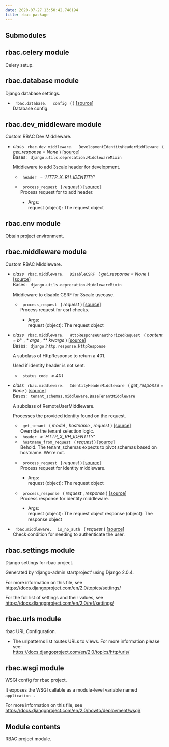 ```yaml
---
date: 2020-07-27 13:50:42.748194
title: rbac package
---
```

<div id="rbac-package" class="section">


<div id="submodules" class="section">

## Submodules

</div>

<div id="module-rbac.celery" class="section">

<span id="rbac-celery-module"> </span>

## rbac.celery module

Celery setup.

</div>

<div id="module-rbac.database" class="section">

<span id="rbac-database-module"> </span>

## rbac.database module

Django database settings.

  - `  rbac.database.  ` `  config  ` <span class="sig-paren"> ( </span>
    <span class="sig-paren"> ) </span> [<span class="viewcode-link">
    \[source\] </span>](../../_modules/rbac/database/#config)  
    Database config.

</div>

<div id="module-rbac.dev_middleware" class="section">

<span id="rbac-dev-middleware-module"> </span>

## rbac.dev\_middleware module

Custom RBAC Dev Middleware.

  - *class* `  rbac.dev_middleware.  ` ` 
    DevelopmentIdentityHeaderMiddleware  ` <span class="sig-paren"> (
    </span> *<span class="n"> get\_response </span> <span class="o"> =
    </span> <span class="default_value"> None </span>*
    <span class="sig-paren"> ) </span> [<span class="viewcode-link">
    \[source\]
    </span>](../../_modules/rbac/dev_middleware/#DevelopmentIdentityHeaderMiddleware)  
    Bases: `  django.utils.deprecation.MiddlewareMixin  `
    
    Middleware to add 3scale header for development.
    
      - `  header  ` *= 'HTTP\_X\_RH\_IDENTITY'*
    
    <!-- end list -->
    
      - `  process_request  ` <span class="sig-paren"> ( </span>
        *<span class="n"> request </span>* <span class="sig-paren"> )
        </span> [<span class="viewcode-link"> \[source\]
        </span>](../../_modules/rbac/dev_middleware/#DevelopmentIdentityHeaderMiddleware.process_request)  
        Process request for to add header.
        
          - Args:  
            request (object): The request object

</div>

<div id="module-rbac.env" class="section">

<span id="rbac-env-module"> </span>

## rbac.env module

Obtain project environment.

</div>

<div id="module-rbac.middleware" class="section">

<span id="rbac-middleware-module"> </span>

## rbac.middleware module

Custom RBAC Middleware.

  - *class* `  rbac.middleware.  ` `  DisableCSRF  `
    <span class="sig-paren"> ( </span> *<span class="n"> get\_response
    </span> <span class="o"> = </span> <span class="default_value"> None
    </span>* <span class="sig-paren"> ) </span>
    [<span class="viewcode-link"> \[source\]
    </span>](../../_modules/rbac/middleware/#DisableCSRF)  
    Bases: `  django.utils.deprecation.MiddlewareMixin  `
    
    Middleware to disable CSRF for 3scale usecase.
    
      - `  process_request  ` <span class="sig-paren"> ( </span>
        *<span class="n"> request </span>* <span class="sig-paren"> )
        </span> [<span class="viewcode-link"> \[source\]
        </span>](../../_modules/rbac/middleware/#DisableCSRF.process_request)  
        Process request for csrf checks.
        
          - Args:  
            request (object): The request object

<!-- end list -->

  - *class* `  rbac.middleware.  ` `  HttpResponseUnauthorizedRequest  `
    <span class="sig-paren"> ( </span> *<span class="n"> content </span>
    <span class="o"> = </span> <span class="default_value"> b'' </span>*
    , *<span class="o"> \* </span> <span class="n"> args </span>* ,
    *<span class="o"> \*\* </span> <span class="n"> kwargs </span>*
    <span class="sig-paren"> ) </span> [<span class="viewcode-link">
    \[source\]
    </span>](../../_modules/rbac/middleware/#HttpResponseUnauthorizedRequest)  
    Bases: `  django.http.response.HttpResponse  `
    
    A subclass of HttpResponse to return a 401.
    
    Used if identity header is not sent.
    
      - `  status_code  ` *= 401*

<!-- end list -->

  - *class* `  rbac.middleware.  ` `  IdentityHeaderMiddleware  `
    <span class="sig-paren"> ( </span> *<span class="n"> get\_response
    </span> <span class="o"> = </span> <span class="default_value"> None
    </span>* <span class="sig-paren"> ) </span>
    [<span class="viewcode-link"> \[source\]
    </span>](../../_modules/rbac/middleware/#IdentityHeaderMiddleware)  
    Bases: `  tenant_schemas.middleware.BaseTenantMiddleware  `
    
    A subclass of RemoteUserMiddleware.
    
    Processes the provided identity found on the request.
    
      - `  get_tenant  ` <span class="sig-paren"> ( </span>
        *<span class="n"> model </span>* , *<span class="n"> hostname
        </span>* , *<span class="n"> request </span>*
        <span class="sig-paren"> ) </span> [<span class="viewcode-link">
        \[source\]
        </span>](../../_modules/rbac/middleware/#IdentityHeaderMiddleware.get_tenant)  
        Override the tenant selection logic.
    
    <!-- end list -->
    
      - `  header  ` *= 'HTTP\_X\_RH\_IDENTITY'*
    
    <!-- end list -->
    
      - `  hostname_from_request  ` <span class="sig-paren"> ( </span>
        *<span class="n"> request </span>* <span class="sig-paren"> )
        </span> [<span class="viewcode-link"> \[source\]
        </span>](../../_modules/rbac/middleware/#IdentityHeaderMiddleware.hostname_from_request)  
        Behold. The tenant\_schemas expects to pivot schemas based on
        hostname. We’re not.
    
    <!-- end list -->
    
      - `  process_request  ` <span class="sig-paren"> ( </span>
        *<span class="n"> request </span>* <span class="sig-paren"> )
        </span> [<span class="viewcode-link"> \[source\]
        </span>](../../_modules/rbac/middleware/#IdentityHeaderMiddleware.process_request)  
        Process request for identity middleware.
        
          - Args:  
            request (object): The request object
    
    <!-- end list -->
    
      - `  process_response  ` <span class="sig-paren"> ( </span>
        *<span class="n"> request </span>* , *<span class="n"> response
        </span>* <span class="sig-paren"> ) </span>
        [<span class="viewcode-link"> \[source\]
        </span>](../../_modules/rbac/middleware/#IdentityHeaderMiddleware.process_response)  
        Process response for identity middleware.
        
          - Args:  
            request (object): The request object response (object): The
            response object

<!-- end list -->

  - `  rbac.middleware.  ` `  is_no_auth  ` <span class="sig-paren"> (
    </span> *<span class="n"> request </span>* <span class="sig-paren">
    ) </span> [<span class="viewcode-link"> \[source\]
    </span>](../../_modules/rbac/middleware/#is_no_auth)  
    Check condition for needing to authenticate the user.

</div>

<div id="module-rbac.settings" class="section">

<span id="rbac-settings-module"> </span>

## rbac.settings module

Django settings for rbac project.

Generated by ‘django-admin startproject’ using Django 2.0.4.

For more information on this file, see
<https://docs.djangoproject.com/en/2.0/topics/settings/>

For the full list of settings and their values, see
<https://docs.djangoproject.com/en/2.0/ref/settings/>

</div>

<div id="module-rbac.urls" class="section">

<span id="rbac-urls-module"> </span>

## rbac.urls module

rbac URL Configuration.

  - The urlpatterns list routes URLs to views. For more information
    please see:  
    <https://docs.djangoproject.com/en/2.0/topics/http/urls/>

</div>

<div id="module-rbac.wsgi" class="section">

<span id="rbac-wsgi-module"> </span>

## rbac.wsgi module

WSGI config for rbac project.

It exposes the WSGI callable as a module-level variable named ` 
application  ` .

For more information on this file, see
<https://docs.djangoproject.com/en/2.0/howto/deployment/wsgi/>

</div>

<div id="module-rbac" class="section">

<span id="module-contents"> </span>

## Module contents

RBAC project module.

</div>

</div>